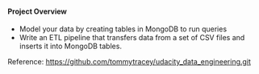 #### Project Overview  
- Model your data by creating tables in MongoDB to run queries
- Write an ETL pipeline that transfers data from a set of CSV files and inserts it into MongoDB tables.

Reference: 
https://github.com/tommytracey/udacity_data_engineering.git